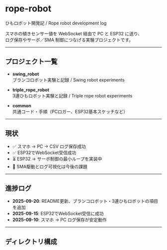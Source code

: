 # rope-robot
ひもロボット開発記 / Rope robot development log  

スマホの傾きセンサー値を WebSocket 経由で PC と ESP32 に送り、  
ログ保存やサーボ／SMA 制御につなげる実験プロジェクトです。  

---

## プロジェクト一覧
- **swing_robot**  
  ブランコロボット実験と記録 / Swing robot experiments  

- **triple_rope_robot**  
  3連ひもロボット実験と記録 / Triple rope robot experiments  

- **common**  
  共通コード・手順（PCロガー、ESP32基本スケッチなど）  

---

## 現状
- ✅ スマホ → PC → CSV ログ保存成功  
- ✅ ESP32でWebSocket受信成功  
- ⏳ ESP32 → サーボ制御の最小ループを実装中  
- 📝 SMA駆動とログ可視化は今後の課題  

---

## 進捗ログ
- **2025-09-20**: README更新、ブランコロボット・3連ひもロボットの項目を追加  
- **2025-09-15**: ESP32でWebSocket受信に成功  
- **2025-09-10**: スマホ → PC ログ保存が安定動作  

---

## ディレクトリ構成
